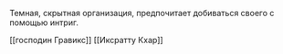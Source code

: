 
Темная, скрытная организация, предпочитает добиваться своего с помощью интриг. 

[[господин Гравикс]]
[[Иксратту Кхар]]
